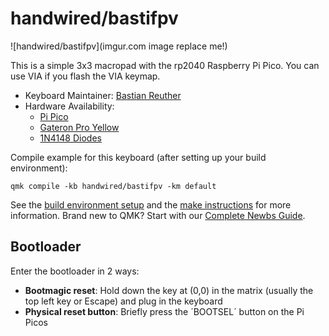 # handwired/bastifpv

![handwired/bastifpv](imgur.com image replace me!)

This is a simple 3x3 macropad with the rp2040 Raspberry Pi Pico. 
You can use VIA if you flash the VIA keymap.

* Keyboard Maintainer: [Bastian Reuther](https://github.com/bastifpv)
* Hardware Availability: 
    - [Pi Pico](https://www.raspberrypi.com/products/raspberry-pi-pico/) 
    - [Gateron Pro Yellow](https://www.alternate.de/Sharkoon/Gateron-Pro-Yellow-Switch-Set-Tastenschalter/html/product/1775601)
    - [1N4148 Diodes](https://www.amazon.de/Hailege-100PCS-1N4148-IN4148-High-Speed/dp/B07YZ8G7TG/ref=sr_1_6?__mk_de_DE=%C3%85M%C3%85%C5%BD%C3%95%C3%91&crid=N5YHFBVFQFPE&keywords=diode+100+pack&qid=1695635790&sprefix=diode+100+pack%2Caps%2C92&sr=8-6)




Compile example for this keyboard (after setting up your build environment):

    qmk compile -kb handwired/bastifpv -km default


See the [build environment setup](https://docs.qmk.fm/#/getting_started_build_tools) and the [make instructions](https://docs.qmk.fm/#/getting_started_make_guide) for more information. Brand new to QMK? Start with our [Complete Newbs Guide](https://docs.qmk.fm/#/newbs).

## Bootloader

Enter the bootloader in 2 ways:

* **Bootmagic reset**: Hold down the key at (0,0) in the matrix (usually the top left key or Escape) and plug in the keyboard
* **Physical reset button**: Briefly press the ´BOOTSEL´ button on the Pi Picos
